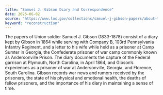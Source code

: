 ```yaml
---
title: "Samuel J. Gibson Diary and Correspondence"
date: 2025-06-02
source: "https://www.loc.gov/collections/samuel-j-gibson-papers/about-this-collection/"
keyword: "reconstruction"
---
```


The papers of Union soldier Samuel J. Gibson (1833-1878) consist of a diary kept by Gibson in 1864 while serving with Company B, 103rd Pennsylvania Infantry Regiment, and a letter to his wife while held as a prisoner at Camp Sumter in Georgia, the Confederate prisoner of war camp commonly known as Andersonville Prison. The diary documents the capture of the Federal garrison at Plymouth, North Carolina, in April 1864, and Gibson’s experiences as a prisoner of war at Andersonville, Georgia, and Florence, South Carolina. Gibson records war news and rumors received by the prisoners, the state of his physical and emotional health, the deaths of fellow prisoners, and the importance of his diary in maintaining a sense of time.

